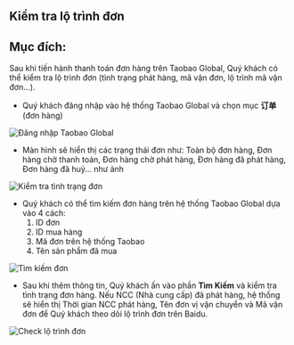 ## Kiểm tra lộ trình đơn
## Mục đích:
Sau khi tiến hành thanh toán đơn hàng trên Taobao Global, Quý khách có thể kiểm tra lộ trình đơn (tình trạng phát hàng, mã vận đơn, lộ trình mã vận đơn...).
- Quý khách đăng nhập vào hệ thống Taobao Global và chọn mục **订单** (đơn hàng)

![Đăng nhập Taobao Global](https://github.com/gobizvn/gobiz-docs/assets/121548042/c1b21a0b-9ef0-4389-a540-bfd17f2e58ad)

- Màn hình sẽ hiển thị các trạng thái đơn như: Toàn bộ đơn hàng, Đơn hàng chờ thanh toán, Đơn hàng chờ phát hàng, Đơn hàng đã phát hàng, Đơn hàng đã huỷ... như ảnh

 ![Kiểm tra tình trạng đơn](https://github.com/gobizvn/gobiz-docs/assets/121548042/36ad536e-6b97-4c51-bb92-1aa177cedb72)

- Quý khách có thể tìm kiếm đơn hàng trên hệ thống Taobao Global dựa vào 4 cách:
  1. ID đơn
  2. ID mua hàng
  3. Mã đơn trên hệ thống Taobao
  4. Tên sản phẩm đã mua
     
![Tìm kiếm đơn](https://github.com/gobizvn/gobiz-docs/assets/121548042/bc4b004e-218a-4664-a91c-9ebd3c8737be)

- Sau khi thêm thông tin, Quý khách ấn vào phần **Tìm Kiếm** và kiểm tra tình trạng đơn hàng. Nếu NCC (Nhà cung cấp) đã phát hàng, hệ thống sẽ hiển thị Thời gian NCC phát hàng, Tên đơn vị vận chuyển và Mã vận đơn để Quý khách theo dõi lộ trình đơn trên Baidu.

![Check lộ trình đơn](https://github.com/gobizvn/gobiz-docs/assets/121548042/d291787d-af69-4aeb-9e63-e452d815e086)




